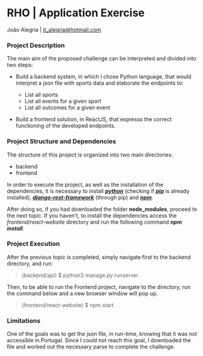# RHO | Application Exercise

João Alegria | jt_alegria@hotmail.com


### Project Description
The main aim of the proposed challenge can be interpreted and divided into two steps:
 - Build a backend system, in which I chose Python language, that would interpret a json file with sports data and elaborate the endpoints to:
		
	 - List all sports
	 - List all events for a given sport
	 - List all outcomes for a given event
	 
 - Build a frontend solution, in ReactJS, that expresss the correct functioning of the developed endpoints.

### Project Structure and Dependencies
The structure of this project is organized into two main directories:

 - backend
 - frontend
 
In order to execute the project, as well as the installation of the dependencies, it is necessary to install [***python***](https://www.python.org/downloads/) (checking if [***pip***](https://pip.pypa.io/en/stable/installing/) is already installed), [***django-rest-framework***](https://www.django-rest-framework.org/#installation) (through pip) and [***npm***](https://www.npmjs.com/get-npm).

After doing so, if you had downloaded the folder **node_modules**, proceed to the next topic. If you haven't, to install the dependencies access the *frontend/react-website* directory and run the following command ***npm install***.


 
### Project Execution
After the previous topic is completed, simply navigate first to the backend directory, and run:

> (backend/api)
>$ python3 manage.py runserver

Then, to be able to run the Frontend project, navigate to the directory, run the command below and a new browser window will pop up.

> (frontend/react-website)
>$ npm start

### Limitations
One of the goals was to get the json file, in run-time, knowing that it was not accessible in Portugal.
Since I could not reach this goal, I downloaded the file and worked out the necessary parse to complete the challenge.

